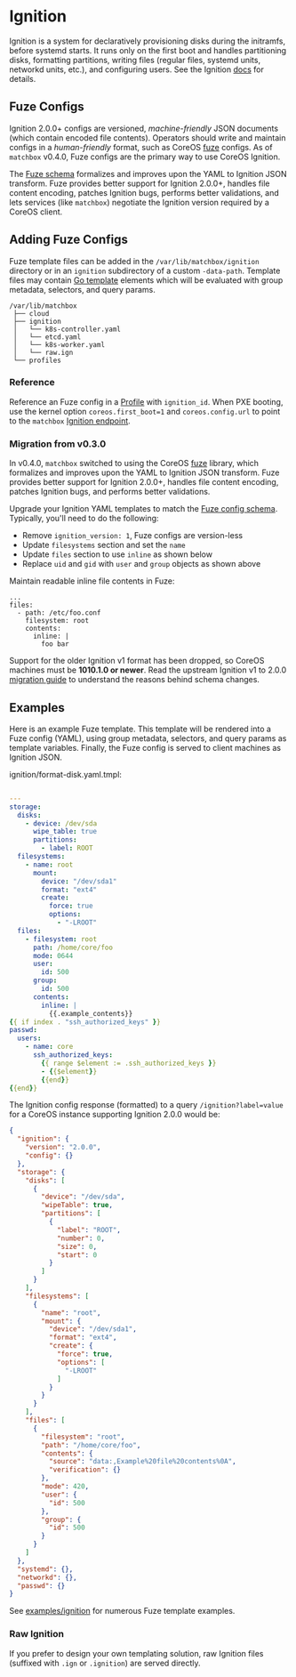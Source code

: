 # Ignition

Ignition is a system for declaratively provisioning disks during the initramfs, before systemd starts. It runs only on the first boot and handles partitioning disks, formatting partitions, writing files (regular files, systemd units, networkd units, etc.), and configuring users. See the Ignition [docs](https://coreos.com/ignition/docs/latest/) for details.

## Fuze Configs

Ignition 2.0.0+ configs are versioned, *machine-friendly* JSON documents (which contain encoded file contents). Operators should write and maintain configs in a *human-friendly* format, such as CoreOS [fuze](https://github.com/coreos/fuze) configs. As of `matchbox` v0.4.0, Fuze configs are the primary way to use CoreOS Ignition.

The [Fuze schema](https://github.com/coreos/fuze/blob/master/doc/configuration.md) formalizes and improves upon the YAML to Ignition JSON transform. Fuze provides better support for Ignition 2.0.0+, handles file content encoding, patches Ignition bugs, performs better validations, and lets services (like `matchbox`) negotiate the Ignition version required by a CoreOS client.

## Adding Fuze Configs

Fuze template files can be added in the `/var/lib/matchbox/ignition` directory or in an `ignition` subdirectory of a custom `-data-path`. Template files may contain [Go template](https://golang.org/pkg/text/template/) elements which will be evaluated with group metadata, selectors, and query params.

```
/var/lib/matchbox
 ├── cloud
 ├── ignition
 │   └── k8s-controller.yaml
 │   └── etcd.yaml
 │   └── k8s-worker.yaml
 │   └── raw.ign
 └── profiles
```

### Reference

Reference an Fuze config in a [Profile](matchbox.md#profiles) with `ignition_id`. When PXE booting, use the kernel option `coreos.first_boot=1` and `coreos.config.url` to point to the `matchbox` [Ignition endpoint](api.md#ignition-config).

### Migration from v0.3.0

In v0.4.0, `matchbox` switched to using the CoreOS [fuze](https://github.com/coreos/fuze) library, which formalizes and improves upon the YAML to Ignition JSON transform. Fuze provides better support for Ignition 2.0.0+, handles file content encoding, patches Ignition bugs, and performs better validations.

Upgrade your Ignition YAML templates to match the [Fuze config schema](https://github.com/coreos/fuze/blob/master/doc/configuration.md). Typically, you'll need to do the following:

* Remove `ignition_version: 1`, Fuze configs are version-less
* Update `filesystems` section and set the `name`
* Update `files` section to use `inline` as shown below
* Replace `uid` and `gid` with `user` and `group` objects as shown above

Maintain readable inline file contents in Fuze:

```
...
files:
  - path: /etc/foo.conf
    filesystem: root
    contents:
      inline: |
        foo bar
```

Support for the older Ignition v1 format has been dropped, so CoreOS machines must be **1010.1.0 or newer**. Read the upstream Ignition v1 to 2.0.0 [migration guide](https://coreos.com/ignition/docs/latest/migrating-configs.html) to understand the reasons behind schema changes.

## Examples

Here is an example Fuze template. This template will be rendered into a Fuze config (YAML), using group metadata, selectors, and query params as template variables. Finally, the Fuze config is served to client machines as Ignition JSON.

ignition/format-disk.yaml.tmpl:

<!-- {% raw %} -->
```yaml

---
storage:
  disks:
    - device: /dev/sda
      wipe_table: true
      partitions:
        - label: ROOT
  filesystems:
    - name: root
      mount:
        device: "/dev/sda1"
        format: "ext4"
        create:
          force: true
          options:
            - "-LROOT"
  files:
    - filesystem: root
      path: /home/core/foo
      mode: 0644
      user:
        id: 500
      group:
        id: 500
      contents:
        inline: |
          {{.example_contents}}
{{ if index . "ssh_authorized_keys" }}
passwd:
  users:
    - name: core
      ssh_authorized_keys:
        {{ range $element := .ssh_authorized_keys }}
        - {{$element}}
        {{end}}
{{end}}
```
<!-- {% endraw %} -->

The Ignition config response (formatted) to a query `/ignition?label=value` for a CoreOS instance supporting Ignition 2.0.0 would be:

```json
{
  "ignition": {
    "version": "2.0.0",
    "config": {}
  },
  "storage": {
    "disks": [
      {
        "device": "/dev/sda",
        "wipeTable": true,
        "partitions": [
          {
            "label": "ROOT",
            "number": 0,
            "size": 0,
            "start": 0
          }
        ]
      }
    ],
    "filesystems": [
      {
        "name": "root",
        "mount": {
          "device": "/dev/sda1",
          "format": "ext4",
          "create": {
            "force": true,
            "options": [
              "-LROOT"
            ]
          }
        }
      }
    ],
    "files": [
      {
        "filesystem": "root",
        "path": "/home/core/foo",
        "contents": {
          "source": "data:,Example%20file%20contents%0A",
          "verification": {}
        },
        "mode": 420,
        "user": {
          "id": 500
        },
        "group": {
          "id": 500
        }
      }
    ]
  },
  "systemd": {},
  "networkd": {},
  "passwd": {}
}
```

See [examples/ignition](../examples/ignition) for numerous Fuze template examples.

### Raw Ignition

If you prefer to design your own templating solution, raw Ignition files (suffixed with `.ign` or `.ignition`) are served directly.
